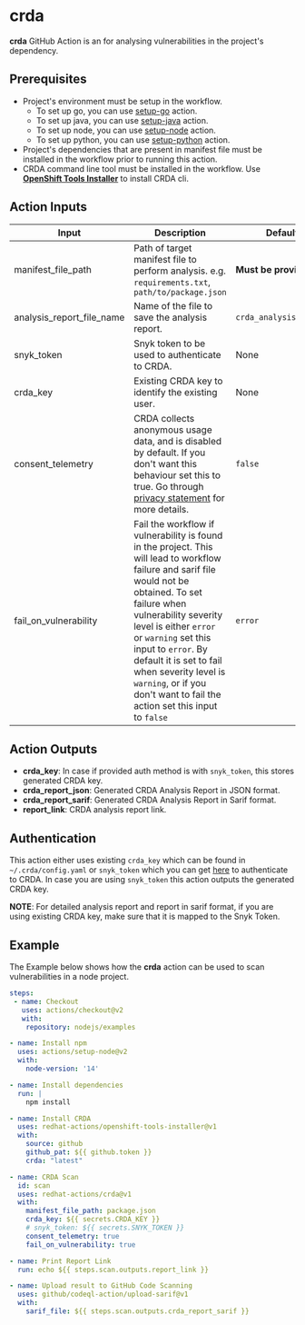 # crda

**crda** GitHub Action is an for analysing vulnerabilities in the project's dependency.

<a id="prerequisites"></a>

## Prerequisites
- Project's environment must be setup in the workflow.
    - To set up go, you can use [setup-go](https://github.com/actions/setup-go) action.
    - To set up java, you can use [setup-java](https://github.com/actions/setup-java) action.
    - To set up node, you can use [setup-node](https://github.com/actions/setup-node) action.
    - To set up python, you can use [setup-python](https://github.com/actions/setup-python) action.
- Project's dependencies that are present in manifest file must be installed in the workflow prior to running this action.
- CRDA command line tool must be installed in the workflow. Use [**OpenShift Tools Installer**](https://github.com/redhat-actions/openshift-tools-installer) to install CRDA cli.

## Action Inputs

| Input | Description | Default |
| ----- | ----------- | ------- |
| manifest_file_path | Path of target manifest file to perform analysis. e.g. `requirements.txt`, `path/to/package.json` | **Must be provided**
| analysis_report_file_name | Name of the file to save the analysis report. | `crda_analysis_report`
| snyk_token | Snyk token to be used to authenticate to CRDA. | None
| crda_key | Existing CRDA key to identify the existing user. | None
| consent_telemetry | CRDA collects anonymous usage data, and is disabled by default. If you don't want this behaviour set this to true. Go through [privacy statement](https://developers.redhat.com/article/tool-data-collection) for more details. | `false`
| fail_on_vulnerability | Fail the workflow if vulnerability is found in the project. This will lead to workflow failure and sarif file would not be obtained. To set failure when vulnerability severity level is either `error` or `warning` set this input to `error`. By default it is set to fail when severity level is `warning`, or if you don't want to fail the action set this input to `false` | `error`

## Action Outputs

- **crda_key**: In case if provided auth method is with `snyk_token`, this stores generated CRDA key.
- **crda_report_json**: Generated CRDA Analysis Report in JSON format.
- **crda_report_sarif**: Generated CRDA Analysis Report in Sarif format.
- **report_link**: CRDA analysis report link.

## Authentication

This action either uses existing `crda_key` which can be found in `~/.crda/config.yaml` or `snyk_token` which you can get [here](https://app.snyk.io/login?utm_campaign=Code-Ready-Analytics-2020&utm_source=code_ready&code_ready=FF1B53D9-57BE-4613-96D7-1D06066C38C9) to authenticate to CRDA.
In case you are using `snyk_token` this action outputs the generated CRDA key.

**NOTE**: For detailed analysis report and report in sarif format, if you are using existing CRDA key, make sure that it is mapped to the Snyk Token.

## Example

The Example below shows how the **crda** action can be used to scan vulnerabilities in a node project.

```yaml
steps:
 - name: Checkout
   uses: actions/checkout@v2
   with:
    repository: nodejs/examples

- name: Install npm
  uses: actions/setup-node@v2
  with:
    node-version: '14'

- name: Install dependencies
  run: |
    npm install

- name: Install CRDA
  uses: redhat-actions/openshift-tools-installer@v1
  with:
    source: github
    github_pat: ${{ github.token }}
    crda: "latest"

- name: CRDA Scan
  id: scan
  uses: redhat-actions/crda@v1
  with:
    manifest_file_path: package.json
    crda_key: ${{ secrets.CRDA_KEY }}
    # snyk_token: ${{ secrets.SNYK_TOKEN }}
    consent_telemetry: true
    fail_on_vulnerability: true

- name: Print Report Link
  run: echo ${{ steps.scan.outputs.report_link }}

- name: Upload result to GitHub Code Scanning
  uses: github/codeql-action/upload-sarif@v1
  with:
    sarif_file: ${{ steps.scan.outputs.crda_report_sarif }}
```
